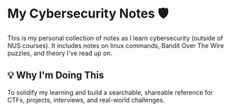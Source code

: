 # My Cybersecurity Notes 🛡️

This is my personal collection of notes as I learn cybersecurity (outside of NUS courses). It includes notes on linux commands, Bandit Over The Wire puzzles, and theory I've read up on.

## 💡 Why I'm Doing This

To solidify my learning and build a searchable, shareable reference for CTFs, projects, interviews, and real-world challenges.

